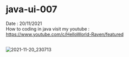 # java-ui-007
Date : 20/11/2021<br/>
How to coding in java
visit my youtube : https://www.youtube.com/c/HelloWorld-Raven/featured
<br/><br/>

![2021-11-20_230713](https://user-images.githubusercontent.com/58245926/142733144-243e4f4e-b437-4ae3-aef1-05e822f49027.png)
